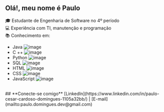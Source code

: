 ## **Olá!, meu nome é Paulo**

🎓 Estudante de Engenharia de Software no 4º período <br>
💻 Experiência com TI, manutenção e programação <br>
📚 Conhecimento em:
  - Java ![image](https://github.com/user-attachments/assets/09d0dd5b-6668-4763-8099-0631ca2453b2)
  - C ++ ![image](https://github.com/user-attachments/assets/0de100e8-6021-4a14-8eaf-0349028cb1f4)
  - Python ![image](https://github.com/user-attachments/assets/729ba628-edc8-4626-9745-eebd07187357)
  - SQL ![image](https://github.com/user-attachments/assets/cd9efae9-8509-4454-bddb-99da7eb6bcce)
  - HTML ![image](https://github.com/user-attachments/assets/ac6b1a69-9718-4025-b0d8-be09c504d4ce)
  - CSS ![image](https://github.com/user-attachments/assets/840165f2-efb1-413b-a0d3-d595cb4e4746)
  - JavaScript ![image](https://github.com/user-attachments/assets/9081bea5-50fe-4f85-9f00-ad9b700db2fd)
<br>
## **Conecte-se comigo**
[LinkedIn](https://www.linkedin.com/in/paulo-cesar-cardoso-domingues-1105a32bb/) | [E-mail](mailto:paulo.domingues.dev@gmail.com)
<!--
**Pcgo24/Pcgo24** is a ✨ _special_ ✨ repository because its `README.md` (this file) appears on your GitHub profile.

Here are some ideas to get you started:

- 🔭 I’m currently working on ...
- 🌱 I’m currently learning ...
- 👯 I’m looking to collaborate on ...
- 🤔 I’m looking for help with ...
- 💬 Ask me about ...
- 📫 How to reach me: ...
- 😄 Pronouns: ...
- ⚡ Fun fact: ...
-->

